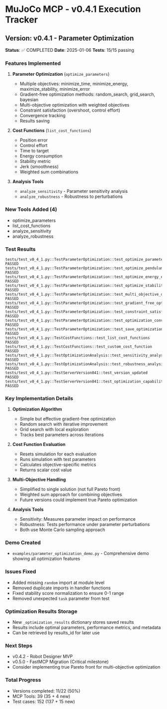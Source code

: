 # MuJoCo MCP - v0.4.1 Execution Tracker

## Version: v0.4.1 - Parameter Optimization
**Status**: ✅ COMPLETED
**Date**: 2025-01-06
**Tests**: 15/15 passing

### Features Implemented

1. **Parameter Optimization** (`optimize_parameters`)
   - Multiple objectives: minimize_time, minimize_energy, maximize_stability, minimize_error
   - Gradient-free optimization methods: random_search, grid_search, bayesian
   - Multi-objective optimization with weighted objectives
   - Constraint satisfaction (overshoot, control effort)
   - Convergence tracking
   - Results saving

2. **Cost Functions** (`list_cost_functions`)
   - Position error
   - Control effort
   - Time to target
   - Energy consumption
   - Stability metric
   - Jerk (smoothness)
   - Weighted sum combinations

3. **Analysis Tools**
   - `analyze_sensitivity` - Parameter sensitivity analysis
   - `analyze_robustness` - Robustness to perturbations

### New Tools Added (4)
- optimize_parameters
- list_cost_functions
- analyze_sensitivity
- analyze_robustness

### Test Results
```
tests/test_v0_4_1.py::TestParameterOptimization::test_optimize_parameters_tool_exists PASSED
tests/test_v0_4_1.py::TestParameterOptimization::test_optimize_pendulum_swing_time PASSED
tests/test_v0_4_1.py::TestParameterOptimization::test_optimize_energy_efficiency PASSED
tests/test_v0_4_1.py::TestParameterOptimization::test_optimize_stability PASSED
tests/test_v0_4_1.py::TestParameterOptimization::test_multi_objective_optimization PASSED
tests/test_v0_4_1.py::TestParameterOptimization::test_gradient_free_optimization PASSED
tests/test_v0_4_1.py::TestParameterOptimization::test_constraint_satisfaction PASSED
tests/test_v0_4_1.py::TestParameterOptimization::test_optimization_convergence PASSED
tests/test_v0_4_1.py::TestParameterOptimization::test_save_optimization_results PASSED
tests/test_v0_4_1.py::TestCostFunctions::test_list_cost_functions PASSED
tests/test_v0_4_1.py::TestCostFunctions::test_custom_cost_function PASSED
tests/test_v0_4_1.py::TestOptimizationAnalysis::test_sensitivity_analysis PASSED
tests/test_v0_4_1.py::TestOptimizationAnalysis::test_robustness_analysis PASSED
tests/test_v0_4_1.py::TestServerVersion041::test_version_updated PASSED
tests/test_v0_4_1.py::TestServerVersion041::test_optimization_capability PASSED
```

### Key Implementation Details

1. **Optimization Algorithm**
   - Simple but effective gradient-free optimization
   - Random search with iterative improvement
   - Grid search with local exploration
   - Tracks best parameters across iterations

2. **Cost Function Evaluation**
   - Resets simulation for each evaluation
   - Runs simulation with test parameters
   - Calculates objective-specific metrics
   - Returns scalar cost value

3. **Multi-Objective Handling**
   - Simplified to single solution (not full Pareto front)
   - Weighted sum approach for combining objectives
   - Future versions could implement true Pareto optimization

4. **Analysis Tools**
   - Sensitivity: Measures parameter impact on performance
   - Robustness: Tests performance under parameter perturbations
   - Both use Monte Carlo sampling approach

### Demo Created
- `examples/parameter_optimization_demo.py` - Comprehensive demo showing all optimization features

### Issues Fixed
- Added missing `random` import at module level
- Removed duplicate imports in handler functions
- Fixed stability score normalization to ensure 0-1 range
- Removed unexpected `task` parameter from test

### Optimization Results Storage
- New `_optimization_results` dictionary stores saved results
- Results include optimal parameters, performance metrics, and metadata
- Can be retrieved by results_id for later use

### Next Steps
- v0.4.2 - Robot Designer MVP
- v0.5.0 - FastMCP Migration (Critical milestone)
- Consider implementing true Pareto front for multi-objective optimization

### Total Progress
- Versions completed: 11/22 (50%)
- MCP Tools: 39 (35 + 4 new)
- Test cases: 152 (137 + 15 new)